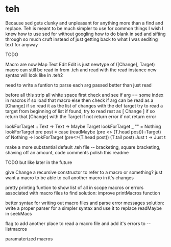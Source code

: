 # teh

Because sed gets clunky and unpleasant for anything more than a find and replace.  Teh is meant to be much simpler to use for common things I wish I knew how to use sed for without googling how to do blank in sed and sifting through so much cruft instead of just getting back to what I was sediting text for anyway

TODO

  Macro are now Map Text Edit
  Edit is just newtype of ([Change], Target)
  macro can still be read in from .teh and read with the read instance
  new syntax will look like in .teh2

  need to write a funtion to parse each arg passed better than just read

  before all this strip all white space
  first check and see if arg == some index in macros
    if so load that macro else
  then check if arg can be read as a [Change]
    if so read it as the list of changes with the def target
  try to read a target from beginning of list
    if found,
       try to read rest as [ Change ]
        if so return that [Change] with the Target
        if not return error
    if not return error

lookForTarget :: Text -> Text -> Maybe Target
lookForTarget _ "" = Nothing
lookForTarget pre post =
  case (readMaybe (pre <> (T.head post))::Target) of
    Nothing -> lookForTarget (pre<>(T.head post)) (T.tail post)
    Just t -> Just t

  make a more substantial default .teh file
    -- bracketing, square bracketing, shaving off an amount, code comments
  polish this readme

TODO but like later in the future

  give Change a recursive constructor to refer to a macro or something?
    just want a macro to be able to call another macro in it's changes

  pretty printing funtion to show list of all in scope macros or errors associated with
    macro files to find
    solution: improve printMacros function

  better syntax for writing out macro files and parse error messages
    solution: write a proper parser for a simpler syntax and use it to replace readMaybe in seekMacs

  flag to add another place to read a macro file and add it's errors to --listmacros

  paramaterized macros

